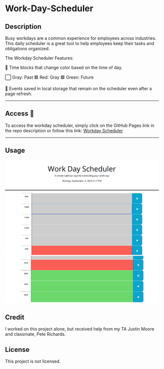 # Work-Day-Scheduler

## Description 

Busy workdays are a common experience for employees across industries. This daily scheduler is a great tool to help employees keep their tasks and obligations organized. 

The Workday Scheduler Features:

📅 Time blocks that change color based on the time of day.

⬜️ Gray: Past
🟥 Red: Gray
🟩 Green: Future 

📅 Events saved in local storage that remain on the scheduler even after a page refresh. 
_________________________________________

## Access 🔗

To access the workday scheduler, simply click on the GitHub Pages link in the repo description or follow this link: [Workday Scheduler](lillian.edwards.gihub.io/Work-Day-Scheduler) 
_________________________________________

## Usage 
![Workday Scheduler Landing Page](./assets/images/Scheduler1.png)
![Workday Scheduler Landing Page](./assets/images/Scheduler2.png)


## Credit 
I worked on this project alone, but received help from my TA Justin Moore and classmate, Pete Richards.


## License 
This project is not licensed. 

